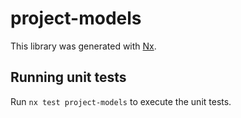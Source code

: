 # project-models

This library was generated with [Nx](https://nx.dev).

## Running unit tests

Run `nx test project-models` to execute the unit tests.

